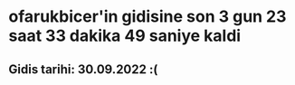 # ofarukbicer'in gidisine son 3 gun 23 saat 33 dakika 49 saniye kaldi

## Gidis tarihi: 30.09.2022 :(